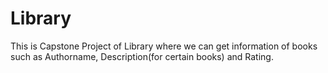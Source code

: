 # Library
This is Capstone Project of Library where we can get information of books such as Authorname, Description(for certain books) and Rating. 
